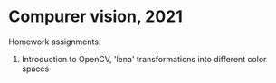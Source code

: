 # Compurer vision, 2021
Homework assignments: 
1. Introduction to OpenCV, 'lena' transformations into different color spaces 

